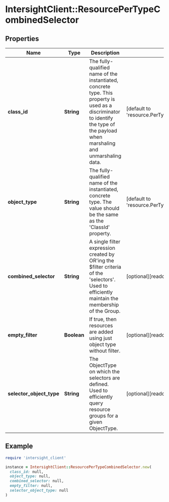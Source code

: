 # IntersightClient::ResourcePerTypeCombinedSelector

## Properties

| Name | Type | Description | Notes |
| ---- | ---- | ----------- | ----- |
| **class_id** | **String** | The fully-qualified name of the instantiated, concrete type. This property is used as a discriminator to identify the type of the payload when marshaling and unmarshaling data. | [default to &#39;resource.PerTypeCombinedSelector&#39;] |
| **object_type** | **String** | The fully-qualified name of the instantiated, concrete type. The value should be the same as the &#39;ClassId&#39; property. | [default to &#39;resource.PerTypeCombinedSelector&#39;] |
| **combined_selector** | **String** | A single filter expression created by OR&#39;ing the $filter criteria of the &#39;selectors&#39;. Used to efficiently maintain the membership of the Group. | [optional][readonly] |
| **empty_filter** | **Boolean** | If true, then resources are added using just object type without filter. | [optional][readonly] |
| **selector_object_type** | **String** | The ObjectType on which the selectors are defined. Used to efficiently query resource groups for a given ObjectType. | [optional][readonly] |

## Example

```ruby
require 'intersight_client'

instance = IntersightClient::ResourcePerTypeCombinedSelector.new(
  class_id: null,
  object_type: null,
  combined_selector: null,
  empty_filter: null,
  selector_object_type: null
)
```

